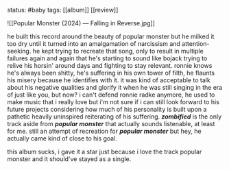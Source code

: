 status: #baby 
tags: [[album]] [[review]] 

![[Popular Monster (2024) — Falling in Reverse.jpg]]

he built this record around the beauty of popular monster but he milked it too dry until it turned into an amalgamation of narcissism and attention-seeking. he kept trying to recreate that song, only to result in multiple failures again and again that he's starting to sound like bojack trying to relive his horsin' around days and fighting to stay relevant. ronnie knows he's always been shitty, he's suffering in his own tower of filth, he flaunts his misery because he identifies with it. it was kind of acceptable to talk about his negative qualities and glorify it when he was still singing in the era of just like you, but now? i can't defend ronnie radke anymore, he used to make music that i really love but i'm not sure if i can still look forward to his future projects considering how much of his personality is built upon a pathetic heavily uninspired reiterating of his suffering. ***zombified*** is the only track aside from ***popular monster*** that actually sounds listenable, at least for me. still an attempt of recreation for ***popular monster*** but hey, he actually came kind of close to his goal.

this album sucks, i gave it a star just because i love the track popular monster and it should've stayed as a single.